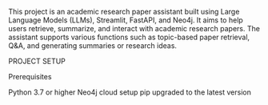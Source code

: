 This project is an academic research paper assistant built using Large Language Models (LLMs), Streamlit, FastAPI, and Neo4j. 
It aims to help users retrieve, summarize, and interact with academic research papers. 
The assistant supports various functions such as topic-based paper retrieval, Q&A, and generating summaries or research ideas.

PROJECT SETUP

Prerequisites

Python 3.7 or higher
Neo4j cloud setup
pip upgraded to the latest version 
